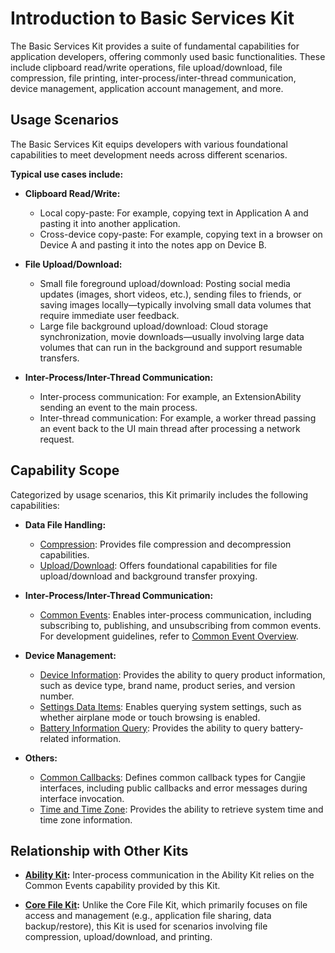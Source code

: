 # Introduction to Basic Services Kit  

The Basic Services Kit provides a suite of fundamental capabilities for application developers, offering commonly used basic functionalities. These include clipboard read/write operations, file upload/download, file compression, file printing, inter-process/inter-thread communication, device management, application account management, and more.  

## Usage Scenarios  

The Basic Services Kit equips developers with various foundational capabilities to meet development needs across different scenarios.  

**Typical use cases include:**  

- **Clipboard Read/Write:**  
  - Local copy-paste: For example, copying text in Application A and pasting it into another application.  
  - Cross-device copy-paste: For example, copying text in a browser on Device A and pasting it into the notes app on Device B.  

- **File Upload/Download:**  
  - Small file foreground upload/download: Posting social media updates (images, short videos, etc.), sending files to friends, or saving images locally—typically involving small data volumes that require immediate user feedback.  
  - Large file background upload/download: Cloud storage synchronization, movie downloads—usually involving large data volumes that can run in the background and support resumable transfers.  

- **Inter-Process/Inter-Thread Communication:**  
  - Inter-process communication: For example, an ExtensionAbility sending an event to the main process.  
  - Inter-thread communication: For example, a worker thread passing an event back to the UI main thread after processing a network request.  

## Capability Scope  

Categorized by usage scenarios, this Kit primarily includes the following capabilities:  

- **Data File Handling:**  
  - [Compression](../../../reference/source_en/AbilityKit/cj-apis-bundle_manager.md): Provides file compression and decompression capabilities.  
  - [Upload/Download](../../../reference/source_en/BasicServicesKit/cj-apis-request-agent.md): Offers foundational capabilities for file upload/download and background transfer proxying.  

- **Inter-Process/Inter-Thread Communication:**  
  - [Common Events](../../../reference/source_en/BasicServicesKit/cj-apis-common_event_manager.md): Enables inter-process communication, including subscribing to, publishing, and unsubscribing from common events. For development guidelines, refer to [Common Event Overview](./common-event/cj-common-event-overview.md).  

- **Device Management:**  
  - [Device Information](../../../reference/source_en/BasicServicesKit/cj-apis-device_info.md): Provides the ability to query product information, such as device type, brand name, product series, and version number.  
  - [Settings Data Items](../../../reference/source_en/BasicServicesKit/cj-apis-settings.md): Enables querying system settings, such as whether airplane mode or touch browsing is enabled.  
  - [Battery Information Query](../../../reference/source_en/BasicServicesKit/cj-apis-battery_info.md): Provides the ability to query battery-related information.  

- **Others:**  
  - [Common Callbacks](../../../reference/source_en/BasicServicesKit/cj-apis-base.md): Defines common callback types for Cangjie interfaces, including public callbacks and error messages during interface invocation.  
  - [Time and Time Zone](../../../reference/source_en/BasicServicesKit/cj-apis-system_date_time.md): Provides the ability to retrieve system time and time zone information.  

## Relationship with Other Kits  

- **[Ability Kit](../../../reference/source_en/AbilityKit/cj-apis-app-ability-ui_ability.md):** Inter-process communication in the Ability Kit relies on the Common Events capability provided by this Kit.  

- **[Core File Kit](../../../reference/source_en/CoreFileKit/cj-apis-file_fs.md):** Unlike the Core File Kit, which primarily focuses on file access and management (e.g., application file sharing, data backup/restore), this Kit is used for scenarios involving file compression, upload/download, and printing.